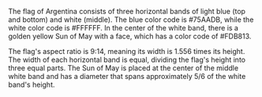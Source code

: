 The flag of Argentina consists of three horizontal bands of light blue (top and bottom) and white (middle). The blue color code is #75AADB, while the white color code is #FFFFFF. In the center of the white band, there is a golden yellow Sun of May with a face, which has a color code of #FDB813.

The flag's aspect ratio is 9:14, meaning its width is 1.556 times its height. The width of each horizontal band is equal, dividing the flag's height into three equal parts. The Sun of May is placed at the center of the middle white band and has a diameter that spans approximately 5/6 of the white band's height.